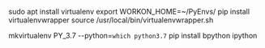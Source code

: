 sudo apt install virtualenv
export WORKON_HOME=~/PyEnvs/
pip install virtualenvwrapper
source /usr/local/bin/virtualenvwrapper.sh

mkvirtualenv PY_3.7 --python=`which python3.7`
pip install bpython ipython
